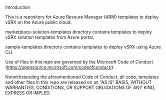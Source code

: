
Introduction

This is a repository for Azure Resoure Manager (ARM) templates to deploy vSRX on the Azure public cloud.

marketplace-solution-templates directory contains templates to deploy vSRX solution templates from Azure portal.

sample-templates directory contains templates to deploy vSRX using Azure CLI.



Use of files in this repo are governed by the Microsoft Code of Conduct (https://opensource.microsoft.com/codeofconduct/).

Notwithstanding the aforementioned Code of Conduct, all code, templates and other files in this repo are released on an “AS IS” BASIS, WITHOUT WARRANTIES, CONDITIONS, OR SUPPORT OBLIGATIONS OF ANY KIND, EXPRESS OR IMPLED.
